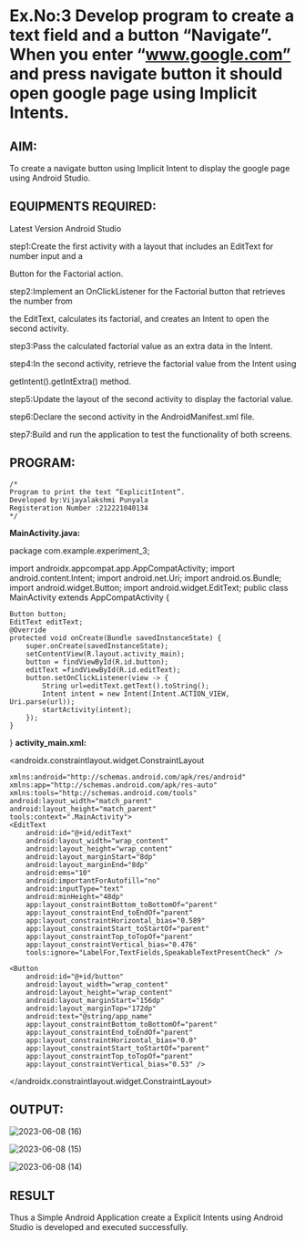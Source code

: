 # Ex.No:3 Develop program to create a text field and a button “Navigate”. When you enter “www.google.com” and press navigate button it should open google page using Implicit Intents.


## AIM:

To create a navigate button using Implicit Intent to display the google page using Android Studio.

## EQUIPMENTS REQUIRED:

Latest Version Android Studio

step1:Create the first activity with a layout that includes an EditText for number input and a

Button for the Factorial action.

step2:Implement an OnClickListener for the Factorial button that retrieves the number from

the EditText, calculates its factorial, and creates an Intent to open the second activity.

step3:Pass the calculated factorial value as an extra data in the Intent.

step4:In the second activity, retrieve the factorial value from the Intent using

getIntent().getIntExtra() method.

step5:Update the layout of the second activity to display the factorial value.

step6:Declare the second activity in the AndroidManifest.xml file.

step7:Build and run the application to test the functionality of both screens.


## PROGRAM:
```
/*
Program to print the text “ExplicitIntent”.
Developed by:Vijayalakshmi Punyala
Registeration Number :212221040134
*/
```
**MainActivity.java:**

package com.example.experiment_3;

import androidx.appcompat.app.AppCompatActivity;
import android.content.Intent;
import android.net.Uri;
import android.os.Bundle;
import android.widget.Button;
import android.widget.EditText;
public class MainActivity extends AppCompatActivity 
{

    Button button;
    EditText editText;
    @Override
    protected void onCreate(Bundle savedInstanceState) {
        super.onCreate(savedInstanceState);
        setContentView(R.layout.activity_main);
        button = findViewById(R.id.button);
        editText =findViewById(R.id.editText);
        button.setOnClickListener(view -> {
            String url=editText.getText().toString();
            Intent intent = new Intent(Intent.ACTION_VIEW, Uri.parse(url));
            startActivity(intent);
        });
    }
}
**activity_main.xml:**

<?xml version="1.0" encoding="utf-8"?>

<androidx.constraintlayout.widget.ConstraintLayout

    xmlns:android="http://schemas.android.com/apk/res/android"
    xmlns:app="http://schemas.android.com/apk/res-auto"
    xmlns:tools="http://schemas.android.com/tools"
    android:layout_width="match_parent"
    android:layout_height="match_parent"
    tools:context=".MainActivity">
    <EditText
        android:id="@+id/editText"
        android:layout_width="wrap_content"
        android:layout_height="wrap_content"
        android:layout_marginStart="8dp"
        android:layout_marginEnd="8dp"
        android:ems="10"
        android:importantForAutofill="no"
        android:inputType="text"
        android:minHeight="48dp"
        app:layout_constraintBottom_toBottomOf="parent"
        app:layout_constraintEnd_toEndOf="parent"
        app:layout_constraintHorizontal_bias="0.589"
        app:layout_constraintStart_toStartOf="parent"
        app:layout_constraintTop_toTopOf="parent"
        app:layout_constraintVertical_bias="0.476"
        tools:ignore="LabelFor,TextFields,SpeakableTextPresentCheck" />

    <Button
        android:id="@+id/button"
        android:layout_width="wrap_content"
        android:layout_height="wrap_content"
        android:layout_marginStart="156dp"
        android:layout_marginTop="172dp"
        android:text="@string/app_name"
        app:layout_constraintBottom_toBottomOf="parent"
        app:layout_constraintEnd_toEndOf="parent"
        app:layout_constraintHorizontal_bias="0.0"
        app:layout_constraintStart_toStartOf="parent"
        app:layout_constraintTop_toTopOf="parent"
        app:layout_constraintVertical_bias="0.53" />
        
</androidx.constraintlayout.widget.ConstraintLayout>

## OUTPUT:

![2023-06-08 (16)](https://github.com/Vijayalakshmi230/Mobile-Application-Development/assets/127175503/3b5aee89-d8df-4b30-a514-44b5b7c27f60)


![2023-06-08 (15)](https://github.com/Vijayalakshmi230/Mobile-Application-Development/assets/127175503/6a4602c0-1008-4c9e-9a8b-b90bbbc13762)


![2023-06-08 (14)](https://github.com/Vijayalakshmi230/Mobile-Application-Development/assets/127175503/3cd2b029-9efa-4b44-868a-e31be71298f9)


## RESULT
Thus a Simple Android Application create a Explicit Intents using Android Studio is developed and executed successfully.

